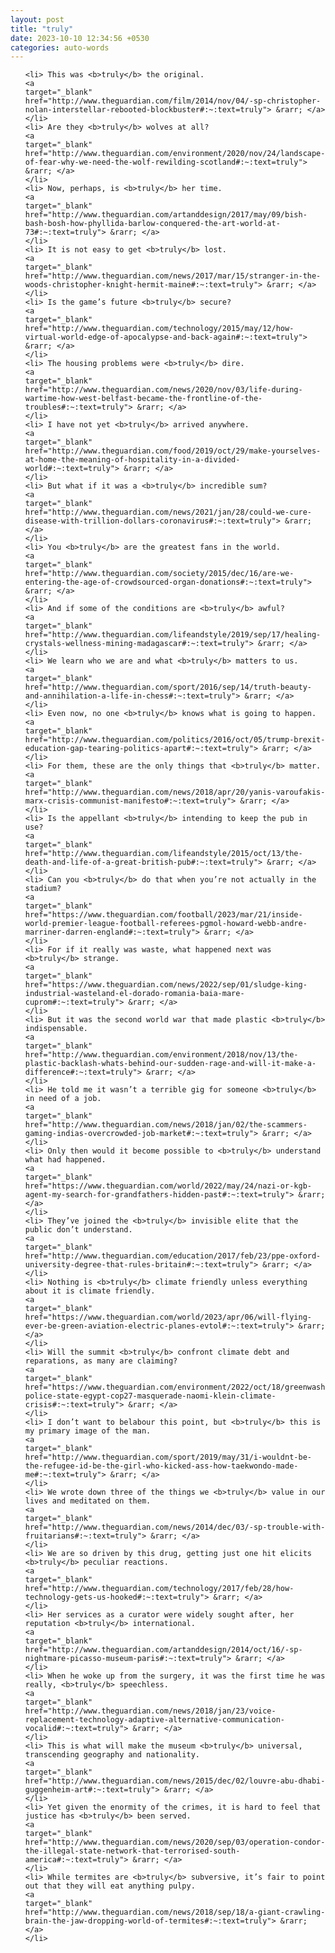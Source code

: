 ```yaml
---
layout: post
title: "truly"
date: 2023-10-10 12:34:56 +0530
categories: auto-words
---
```

<ol>

    <li> This was <b>truly</b> the original.
    <a 
    target="_blank" 
    href="http://www.theguardian.com/film/2014/nov/04/-sp-christopher-nolan-interstellar-rebooted-blockbuster#:~:text=truly"> &rarr; </a>
    </li>
    <li> Are they <b>truly</b> wolves at all?
    <a 
    target="_blank" 
    href="http://www.theguardian.com/environment/2020/nov/24/landscape-of-fear-why-we-need-the-wolf-rewilding-scotland#:~:text=truly"> &rarr; </a>
    </li>
    <li> Now, perhaps, is <b>truly</b> her time.
    <a 
    target="_blank" 
    href="http://www.theguardian.com/artanddesign/2017/may/09/bish-bash-bosh-how-phyllida-barlow-conquered-the-art-world-at-73#:~:text=truly"> &rarr; </a>
    </li>
    <li> It is not easy to get <b>truly</b> lost.
    <a 
    target="_blank" 
    href="http://www.theguardian.com/news/2017/mar/15/stranger-in-the-woods-christopher-knight-hermit-maine#:~:text=truly"> &rarr; </a>
    </li>
    <li> Is the game’s future <b>truly</b> secure?
    <a 
    target="_blank" 
    href="http://www.theguardian.com/technology/2015/may/12/how-virtual-world-edge-of-apocalypse-and-back-again#:~:text=truly"> &rarr; </a>
    </li>
    <li> The housing problems were <b>truly</b> dire.
    <a 
    target="_blank" 
    href="http://www.theguardian.com/news/2020/nov/03/life-during-wartime-how-west-belfast-became-the-frontline-of-the-troubles#:~:text=truly"> &rarr; </a>
    </li>
    <li> I have not yet <b>truly</b> arrived anywhere.
    <a 
    target="_blank" 
    href="http://www.theguardian.com/food/2019/oct/29/make-yourselves-at-home-the-meaning-of-hospitality-in-a-divided-world#:~:text=truly"> &rarr; </a>
    </li>
    <li> But what if it was a <b>truly</b> incredible sum?
    <a 
    target="_blank" 
    href="http://www.theguardian.com/news/2021/jan/28/could-we-cure-disease-with-trillion-dollars-coronavirus#:~:text=truly"> &rarr; </a>
    </li>
    <li> You <b>truly</b> are the greatest fans in the world.
    <a 
    target="_blank" 
    href="http://www.theguardian.com/society/2015/dec/16/are-we-entering-the-age-of-crowdsourced-organ-donations#:~:text=truly"> &rarr; </a>
    </li>
    <li> And if some of the conditions are <b>truly</b> awful?
    <a 
    target="_blank" 
    href="http://www.theguardian.com/lifeandstyle/2019/sep/17/healing-crystals-wellness-mining-madagascar#:~:text=truly"> &rarr; </a>
    </li>
    <li> We learn who we are and what <b>truly</b> matters to us.
    <a 
    target="_blank" 
    href="http://www.theguardian.com/sport/2016/sep/14/truth-beauty-and-annihilation-a-life-in-chess#:~:text=truly"> &rarr; </a>
    </li>
    <li> Even now, no one <b>truly</b> knows what is going to happen.
    <a 
    target="_blank" 
    href="http://www.theguardian.com/politics/2016/oct/05/trump-brexit-education-gap-tearing-politics-apart#:~:text=truly"> &rarr; </a>
    </li>
    <li> For them, these are the only things that <b>truly</b> matter.
    <a 
    target="_blank" 
    href="http://www.theguardian.com/news/2018/apr/20/yanis-varoufakis-marx-crisis-communist-manifesto#:~:text=truly"> &rarr; </a>
    </li>
    <li> Is the appellant <b>truly</b> intending to keep the pub in use?
    <a 
    target="_blank" 
    href="http://www.theguardian.com/lifeandstyle/2015/oct/13/the-death-and-life-of-a-great-british-pub#:~:text=truly"> &rarr; </a>
    </li>
    <li> Can you <b>truly</b> do that when you’re not actually in the stadium?
    <a 
    target="_blank" 
    href="https://www.theguardian.com/football/2023/mar/21/inside-world-premier-league-football-referees-pgmol-howard-webb-andre-marriner-darren-england#:~:text=truly"> &rarr; </a>
    </li>
    <li> For if it really was waste, what happened next was <b>truly</b> strange.
    <a 
    target="_blank" 
    href="https://www.theguardian.com/news/2022/sep/01/sludge-king-industrial-wasteland-el-dorado-romania-baia-mare-cuprom#:~:text=truly"> &rarr; </a>
    </li>
    <li> But it was the second world war that made plastic <b>truly</b> indispensable.
    <a 
    target="_blank" 
    href="http://www.theguardian.com/environment/2018/nov/13/the-plastic-backlash-whats-behind-our-sudden-rage-and-will-it-make-a-difference#:~:text=truly"> &rarr; </a>
    </li>
    <li> He told me it wasn’t a terrible gig for someone <b>truly</b> in need of a job.
    <a 
    target="_blank" 
    href="http://www.theguardian.com/news/2018/jan/02/the-scammers-gaming-indias-overcrowded-job-market#:~:text=truly"> &rarr; </a>
    </li>
    <li> Only then would it become possible to <b>truly</b> understand what had happened.
    <a 
    target="_blank" 
    href="https://www.theguardian.com/world/2022/may/24/nazi-or-kgb-agent-my-search-for-grandfathers-hidden-past#:~:text=truly"> &rarr; </a>
    </li>
    <li> They’ve joined the <b>truly</b> invisible elite that the public don’t understand.
    <a 
    target="_blank" 
    href="http://www.theguardian.com/education/2017/feb/23/ppe-oxford-university-degree-that-rules-britain#:~:text=truly"> &rarr; </a>
    </li>
    <li> Nothing is <b>truly</b> climate friendly unless everything about it is climate friendly.
    <a 
    target="_blank" 
    href="https://www.theguardian.com/world/2023/apr/06/will-flying-ever-be-green-aviation-electric-planes-evtol#:~:text=truly"> &rarr; </a>
    </li>
    <li> Will the summit <b>truly</b> confront climate debt and reparations, as many are claiming?
    <a 
    target="_blank" 
    href="https://www.theguardian.com/environment/2022/oct/18/greenwashing-police-state-egypt-cop27-masquerade-naomi-klein-climate-crisis#:~:text=truly"> &rarr; </a>
    </li>
    <li> I don’t want to belabour this point, but <b>truly</b> this is my primary image of the man.
    <a 
    target="_blank" 
    href="http://www.theguardian.com/sport/2019/may/31/i-wouldnt-be-the-refugee-id-be-the-girl-who-kicked-ass-how-taekwondo-made-me#:~:text=truly"> &rarr; </a>
    </li>
    <li> We wrote down three of the things we <b>truly</b> value in our lives and meditated on them.
    <a 
    target="_blank" 
    href="http://www.theguardian.com/news/2014/dec/03/-sp-trouble-with-fruitarians#:~:text=truly"> &rarr; </a>
    </li>
    <li> We are so driven by this drug, getting just one hit elicits <b>truly</b> peculiar reactions.
    <a 
    target="_blank" 
    href="http://www.theguardian.com/technology/2017/feb/28/how-technology-gets-us-hooked#:~:text=truly"> &rarr; </a>
    </li>
    <li> Her services as a curator were widely sought after, her reputation <b>truly</b> international.
    <a 
    target="_blank" 
    href="http://www.theguardian.com/artanddesign/2014/oct/16/-sp-nightmare-picasso-museum-paris#:~:text=truly"> &rarr; </a>
    </li>
    <li> When he woke up from the surgery, it was the first time he was really, <b>truly</b> speechless.
    <a 
    target="_blank" 
    href="http://www.theguardian.com/news/2018/jan/23/voice-replacement-technology-adaptive-alternative-communication-vocalid#:~:text=truly"> &rarr; </a>
    </li>
    <li> This is what will make the museum <b>truly</b> universal, transcending geography and nationality.
    <a 
    target="_blank" 
    href="http://www.theguardian.com/news/2015/dec/02/louvre-abu-dhabi-guggenheim-art#:~:text=truly"> &rarr; </a>
    </li>
    <li> Yet given the enormity of the crimes, it is hard to feel that justice has <b>truly</b> been served.
    <a 
    target="_blank" 
    href="http://www.theguardian.com/news/2020/sep/03/operation-condor-the-illegal-state-network-that-terrorised-south-america#:~:text=truly"> &rarr; </a>
    </li>
    <li> While termites are <b>truly</b> subversive, it’s fair to point out that they will eat anything pulpy.
    <a 
    target="_blank" 
    href="http://www.theguardian.com/news/2018/sep/18/a-giant-crawling-brain-the-jaw-dropping-world-of-termites#:~:text=truly"> &rarr; </a>
    </li>